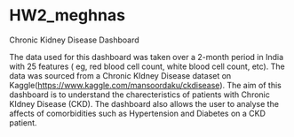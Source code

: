 # HW2_meghnas
Chronic Kidney Disease Dashboard

The data used for this dashboard was taken over a 2-month period in India with 25 features ( eg, red blood cell count, white blood cell count, etc). 
The data was sourced from a Chronic KIdney Disease dataset on Kaggle(https://www.kaggle.com/mansoordaku/ckdisease). The aim of this dashboard is to understand
the charecteristics of patients with Chronic KIdney Disease (CKD). The dashboard also allows the user to analyse the affects of comorbidities such as Hypertension
and Diabetes on a CKD patient. 
